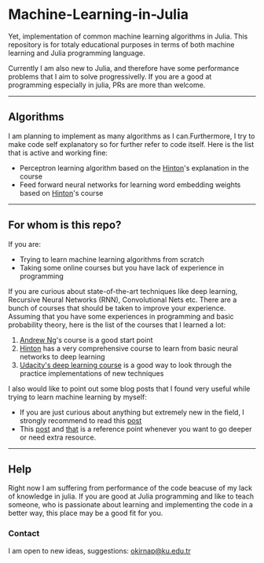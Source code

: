# Machine-Learning-in-Julia
Yet, implementation of common machine learning algorithms in Julia. This repository is for totaly educational purposes in terms of both 
machine learning and Julia programming language.

Currently I am also new to Julia, and therefore have some performance problems that I aim to solve progressivelly. If you are a good at programming especially in julia, PRs are more than welcome.

---
## Algorithms
I am planning to implement as many algorithms as I can.Furthermore, I try to make code self explanatory so for further refer to code itself.
Here is the list that is active and working fine: 

* Perceptron learning algorithm based on the [Hinton](https://class.coursera.org/neuralnets-2012-001)'s explanation in the course
* Feed forward neural networks for learning word embedding weights based on [Hinton](https://class.coursera.org/neuralnets-2012-001)'s course 

---
## For whom is this repo?
If you are: 
 - Trying to learn machine learning algorithms from scratch 
 - Taking some online courses but you have lack of experience in programming

If you are curious about state-of-the-art techniques like deep learning, Recursive Neural Networks (RNN), Convolutional Nets etc. There are 
a bunch of courses that should be taken to improve your experience. Assuming that you have some experiences in programming and basic probability
theory, here is the list of the courses that I learned a lot: 

1. [Andrew Ng](https://www.coursera.org/learn/machine-learning)'s course is a good start point
2. [Hinton](https://class.coursera.org/neuralnets-2012-001) has a very comprehensive course to learn from basic neural networks to deep learning
3. [Udacity's deep learning course](https://www.udacity.com/course/deep-learning--ud730) is a good way to look through the practice implementations of new techniques

I also would like to point out some blog posts that I found very useful while trying to learn machine learning by myself: 
- If you are just curious about anything but extremely new in the field, I strongly recommend to read this [post](https://darshanhegde.wordpress.com/2014/08/19/learn-machine-learning-the-hard-way/)
- This [post](http://www.denizyuret.com/2014/11/some-starting-points-for-deep-learning.html) and [that](http://www.denizyuret.com/2014/05/how-to-learn-about-deep-learning.html) is a reference point whenever you want to go deeper or
need extra resource.

---
## Help
Right now I am suffering from performance of the code beacuse of my lack of knowledge in julia. If you are good at Julia programming and like to teach someone, who is passionate about learning and implementing the code in a better way, this place may be a good fit for you.

### Contact
I am open to new ideas, suggestions: okirnap@ku.edu.tr 
